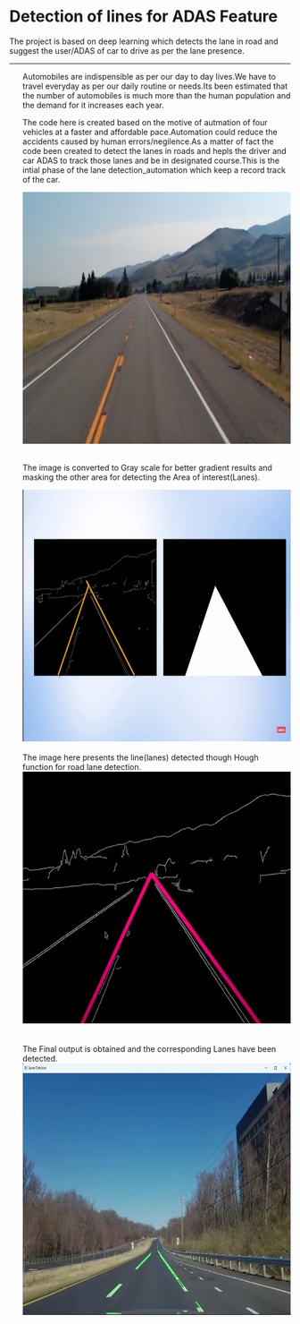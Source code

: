 # Detection of lines for ADAS Feature
 The project is based on deep learning which detects the lane in road and suggest the user/ADAS of car to drive  as per the lane presence.
 <hr/>

<ul>Automobiles are indispensible as per our day to day lives.We have to travel everyday  as per our daily routine or needs.Its been estimated that the number of automobiles is much more than the human population and the demand for it increases each year.</ul>

<ul>The code here is created based on the motive of autmation of four vehicles at a faster and affordable pace.Automation could reduce the accidents caused by human errors/negilence.As a matter of fact the code been created to detect the lanes in roads and hepls the driver and car ADAS to track those lanes and be in designated course.This is the intial phase of the lane detection_automation which keep a  record track of the car. </ul>

<ul>
<img src="https://github.com/arjunssat/Lane_Detection/blob/main/test_image.jpg" alt="Test image" width="900" height="450">
  <br>
  <br>

The image is converted to Gray scale for better gradient results and masking the other area for detecting the Area of interest(Lanes).
  <br>

<img src="https://github.com/arjunssat/Lane_Detection/blob/main/Mask.jpeg" alt="Iamge Hough lines" width="900" height="450">
  <br>
  <br>
    The image here presents the line(lanes) detected though Hough function for road lane detection.
  <br>
  
  <img src="https://github.com/arjunssat/Lane_Detection/blob/main/Lane%20Detected.jpeg" alt="Image detected" width="900" height="450">
  <br><br><br>
  The Final output is obtained and the corresponding Lanes have been detected.
  <br>
  
  <img src="https://github.com/arjunssat/Lane_Detection/blob/main/final_lane_detected.jpg" alt="Image detected" width="900" height="450">

</ul>
